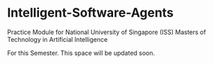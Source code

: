 # Intelligent-Software-Agents
Practice Module for National University of Singapore (ISS) Masters of Technology in Artificial Intelligence

For this Semester. This space will be updated soon.
